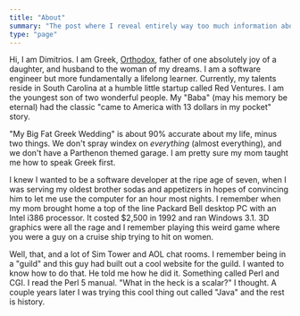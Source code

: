 ```yaml
---
title: "About"
summary: "The post where I reveal entirely way too much information about myself."
type: "page"
---
```


Hi, I am Dimitrios. I am Greek, [Orthodox](https://orthodoxwiki.org/Introduction_to_Orthodox_Christianity), father of one absolutely joy of a daughter, and husband to the woman of my dreams. I am a software engineer but more fundamentally a lifelong learner. Currently, my talents reside in South Carolina at a humble little startup called Red Ventures. I am the youngest son of two wonderful people. My "Baba" (may his memory be eternal) had the classic "came to America with 13 dollars in my pocket" story.

"My Big Fat Greek Wedding" is about 90% accurate about my life, minus two things. We don't spray windex on _everything_ (almost everything), and we don't have a Parthenon themed garage. I am pretty sure my mom taught me how to speak Greek first.

I knew I wanted to be a software developer at the ripe age of seven, when I was serving my oldest brother sodas and appetizers in hopes of convincing him to let me use the computer for an hour most nights. I remember when my mom brought home a top of the line Packard Bell desktop PC with an Intel i386 processor. It costed $2,500 in 1992 and ran Windows 3.1. 3D graphics were all the rage and I remember playing this weird game where you were a guy on a cruise ship trying to hit on women.

Well, that, and a lot of Sim Tower and AOL chat rooms. I remember being in a "guild" and this guy had built out a cool website for the guild. I wanted to know how to do that. He told me how he did it. Something called Perl and CGI. I read the Perl 5 manual. "What in the heck is a scalar?" I thought. A couple years later I was trying this cool thing out called "Java" and the rest is history.
